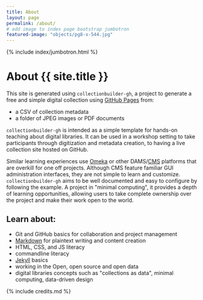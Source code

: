 ```yaml
---
title: About
layout: page
permalink: /about/
# add image to index page bootstrap jumbotron
featured-image: "objects/pg8-x-544.jpg"
---
```


{% include index/jumbotron.html %}

# About {{ site.title }}

This site is generated using `collectionbuilder-gh`, a project to generate a free and simple digital collection using [GitHub Pages](https://pages.github.com/) from:

- a CSV of collection metadata
- a folder of JPEG images or PDF documents

`collectionbuilder-gh` is intended as a simple template for hands-on teaching about digital libraries.
It can be used in a workshop setting to take participants through digitization and metadata creation, to having a live collection site hosted on GitHub.

Similar learning experiences use [Omeka](https://omeka.org/) or other DAMS/[CMS](https://en.wikipedia.org/wiki/Content_management_system) platforms that are overkill for one off projects.
Although CMS feature familiar GUI administration interfaces, they are not simple to learn and customize.
`collectionbuilder-gh` aims to be well documented and easy to configure by following the example.
A project in "minimal computing", it provides a depth of learning opportunities, allowing users to take complete ownership over the project and make their work open to the world.

## Learn about:

- Git and GitHub basics for collaboration and project management
- [Markdown](https://guides.github.com/features/mastering-markdown/) for plaintext writing and content creation
- HTML, CSS, and JS literacy
- commandline literacy
- [Jekyll](https://jekyllrb.com/) basics
- working in the Open, open source and open data
- digital libraries concepts such as "collections as data", minimal computing, data-driven design

{% include credits.md %}

